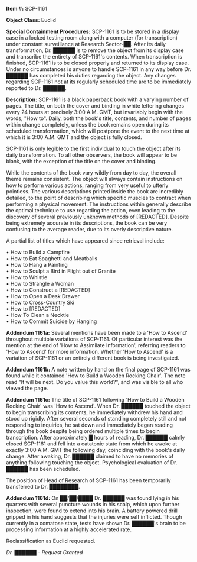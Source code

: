 **Item #:** SCP-1161

**Object Class:** Euclid

**Special Containment Procedures:** SCP-1161 is to be stored in a display case in a locked testing room along with a computer (for transcription) under constant surveillance at Research Sector-██. After its daily transformation, Dr. ██████ is to remove the object from its display case and transcribe the entirety of SCP-1161's contents. When transcription is finished, SCP-1161 is to be closed properly and returned to its display case. Under no circumstances is anyone to handle SCP-1161 in any way before Dr. ██████ has completed his duties regarding the object. Any changes regarding SCP-1161 not at its regularly scheduled time are to be immediately reported to Dr. ██████.

**Description:** SCP-1161 is a black paperback book with a varying number of pages. The title, on both the cover and binding in white lettering changes every 24 hours at precisely 3:00 A.M. GMT, but invariably begin with the words, "How to". Daily, both the book's title, contents, and number of pages within change completely, unless the book remains open during its scheduled transformation, which will postpone the event to the next time at which it is 3:00 A.M. GMT and the object is fully closed.

SCP-1161 is only legible to the first individual to touch the object after its daily transformation. To all other observers, the book will appear to be blank, with the exception of the title on the cover and binding.

While the contents of the book vary wildly from day to day, the overall theme remains consistent. The object will always contain instructions on how to perform various actions, ranging from very useful to utterly pointless. The various descriptions printed inside the book are incredibly detailed, to the point of describing which specific muscles to contract when performing a physical movement. The instructions within generally describe the optimal technique to use regarding the action, even leading to the discovery of several previously unknown methods of \[REDACTED\]. Despite being extremely accurate in its descriptions, the book can be very confusing to the average reader, due to its overly descriptive nature.

A partial list of titles which have appeared since retrieval include:

• How to Build a Campfire  
• How to Eat Spaghetti and Meatballs  
• How to Hang a Painting  
• How to Sculpt a Bird in Flight out of Granite  
• How to Whistle  
• How to Strangle a Woman  
• How to Construct a \[REDACTED\]  
• How to Open a Desk Drawer  
• How to Cross-Country Ski  
• How to \[REDACTED\]  
• How To Clean a Necktie  
• How to Commit Suicide by Hanging

**Addendum 1161a:** Several mentions have been made to a 'How to Ascend' throughout multiple variations of SCP-1161. Of particular interest was the mention at the end of 'How to Assimilate Information', referring readers to 'How to Ascend' for more information. Whether 'How to Ascend' is a variation of SCP-1161 or an entirely different book is being investigated.

**Addendum 1161b:** A note written by hand on the final page of SCP-1161 was found while it contained 'How to Build a Wooden Rocking Chair'. The note read "It will be next. Do you value this world?", and was visible to all who viewed the page.

**Addendum 1161c:** The title of SCP-1161 following 'How to Build a Wooden Rocking Chair' was 'How to Ascend'. When Dr. ██████ touched the object to begin transcribing its contents, he immediately withdrew his hand and stood up rigidly. After several seconds of standing completely still and not responding to inquiries, he sat down and immediately began reading through the book despite being ordered multiple times to begin transcription. After approximately █ hours of reading, Dr. ██████ calmly closed SCP-1161 and fell into a catatonic state from which he awoke at exactly 3:00 A.M. GMT the following day, coinciding with the book's daily change. After awaking, Dr. ██████ claimed to have no memories of anything following touching the object. Psychological evaluation of Dr. ██████ has been scheduled.

The position of Head of Research of SCP-1161 has been temporarily transferred to Dr. ████████.

**Addendum 1161d:** On ██/██/████ Dr. ██████ was found lying in his quarters with several puncture wounds in his scalp, which upon further inspection, were found to extend into his brain. A battery powered drill gripped in his hand suggests that the injuries were self inflicted. Though currently in a comatose state, tests have shown Dr. ██████'s brain to be processing information at a highly accelerated rate.

Reclassification as Euclid requested.

_Dr. ██████ - Request Granted_